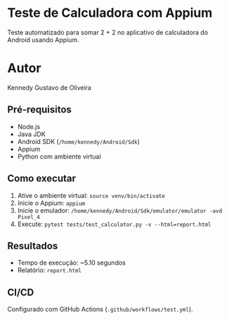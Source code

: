 # Teste de Calculadora com Appium
Teste automatizado para somar 2 + 2 no aplicativo de calculadora do Android usando Appium.

# Autor
Kennedy Gustavo de Oliveira

## Pré-requisitos
- Node.js
- Java JDK
- Android SDK (`/home/kennedy/Android/Sdk`)
- Appium
- Python com ambiente virtual

## Como executar
1. Ative o ambiente virtual: `source venv/bin/activate`
2. Inicie o Appium: `appium`
3. Inicie o emulador: `/home/kennedy/Android/Sdk/emulator/emulator -avd Pixel_4`
4. Execute: `pytest tests/test_calculator.py -v --html=report.html`

## Resultados
- Tempo de execução: ~5.10 segundos
- Relatório: `report.html`

## CI/CD
Configurado com GitHub Actions (`.github/workflows/test.yml`).
